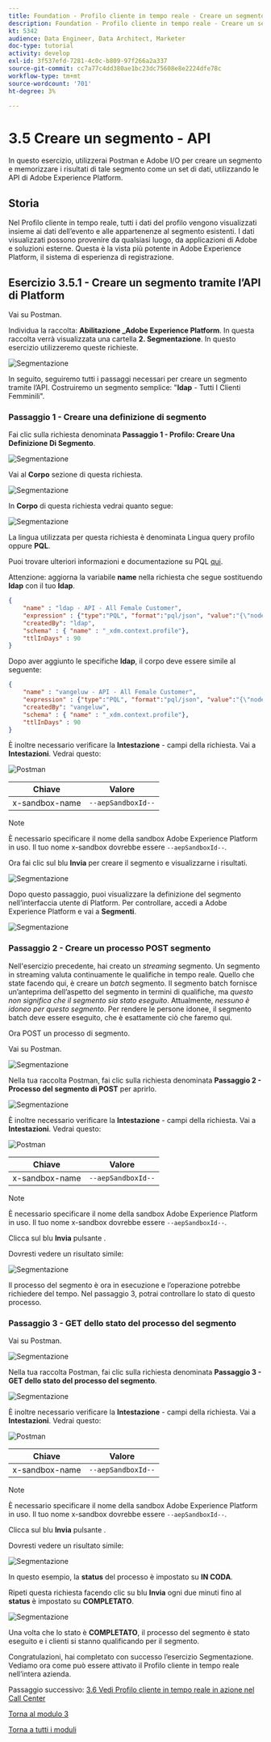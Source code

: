 ```yaml
---
title: Foundation - Profilo cliente in tempo reale - Creare un segmento - API
description: Foundation - Profilo cliente in tempo reale - Creare un segmento - API
kt: 5342
audience: Data Engineer, Data Architect, Marketer
doc-type: tutorial
activity: develop
exl-id: 3f537efd-7281-4c0c-b809-97f266a2a337
source-git-commit: cc7a77c4dd380ae1bc23dc75608e8e2224dfe78c
workflow-type: tm+mt
source-wordcount: '701'
ht-degree: 3%

---
```


# 3.5 Creare un segmento - API

In questo esercizio, utilizzerai Postman e Adobe I/O per creare un segmento e memorizzare i risultati di tale segmento come un set di dati, utilizzando le API di Adobe Experience Platform.

## Storia

Nel Profilo cliente in tempo reale, tutti i dati del profilo vengono visualizzati insieme ai dati dell’evento e alle appartenenze al segmento esistenti. I dati visualizzati possono provenire da qualsiasi luogo, da applicazioni di Adobe e soluzioni esterne. Questa è la vista più potente in Adobe Experience Platform, il sistema di esperienza di registrazione.

## Esercizio 3.5.1 - Creare un segmento tramite l’API di Platform

Vai su Postman.

Individua la raccolta: **Abilitazione _Adobe Experience Platform**. In questa raccolta verrà visualizzata una cartella **2. Segmentazione**. In questo esercizio utilizzeremo queste richieste.

![Segmentazione](./images/pmdtl.png)

In seguito, seguiremo tutti i passaggi necessari per creare un segmento tramite l’API. Costruiremo un segmento semplice: &quot;**ldap** - Tutti I Clienti Femminili&quot;.

### Passaggio 1 - Creare una definizione di segmento

Fai clic sulla richiesta denominata **Passaggio 1 - Profilo: Creare Una Definizione Di Segmento**.

![Segmentazione](./images/s1_call.png)

Vai al **Corpo** sezione di questa richiesta.

![Segmentazione](./images/s1_body.png)

In **Corpo** di questa richiesta vedrai quanto segue:

![Segmentazione](./images/s1_bodydtl.png)

La lingua utilizzata per questa richiesta è denominata Lingua query profilo oppure **PQL**.

Puoi trovare ulteriori informazioni e documentazione su PQL [qui](https://experienceleague.adobe.com/docs/experience-platform/segmentation/pql/overview.html?lang=en).


Attenzione: aggiorna la variabile **name** nella richiesta che segue sostituendo **ldap** con il tuo **ldap**.

```json
{
    "name" : "ldap - API - All Female Customer",
    "expression" : {"type":"PQL", "format":"pql/json", "value":"{\"nodeType\":\"fnApply\",\"fnName\":\"in\",\"params\":[{\"nodeType\":\"fieldLookup\",\"fieldName\":\"gender\",\"object\":{\"nodeType\":\"fieldLookup\",\"fieldName\":\"person\",\"object\":{\"nodeType\":\"literal\",\"literalType\":\"XDMObject\",\"value\":\"profile\"}}},{\"literalType\":\"List\",\"nodeType\":\"literal\",\"value\":[\"female\"]}]}"},
    "createdBy": "ldap",
    "schema" : { "name" : "_xdm.context.profile"},
    "ttlInDays" : 90
}
```

Dopo aver aggiunto le specifiche **ldap**, il corpo deve essere simile al seguente:

```json
{
    "name" : "vangeluw - API - All Female Customer",
    "expression" : {"type":"PQL", "format":"pql/json", "value":"{\"nodeType\":\"fnApply\",\"fnName\":\"in\",\"params\":[{\"nodeType\":\"fieldLookup\",\"fieldName\":\"gender\",\"object\":{\"nodeType\":\"fieldLookup\",\"fieldName\":\"person\",\"object\":{\"nodeType\":\"literal\",\"literalType\":\"XDMObject\",\"value\":\"profile\"}}},{\"literalType\":\"List\",\"nodeType\":\"literal\",\"value\":[\"female\"]}]}"},
    "createdBy": "vangeluw",
    "schema" : { "name" : "_xdm.context.profile"},
    "ttlInDays" : 90
}
```

È inoltre necessario verificare la **Intestazione** - campi della richiesta. Vai a **Intestazioni**. Vedrai questo:

![Postman](./images/s1_h.png)

| Chiave | Valore |
| -------------- | ------------------ |
| x-sandbox-name | `--aepSandboxId--` |

>[!NOTE]
>
>È necessario specificare il nome della sandbox Adobe Experience Platform in uso. Il tuo nome x-sandbox dovrebbe essere `--aepSandboxId--`.

Ora fai clic sul blu **Invia** per creare il segmento e visualizzarne i risultati.

![Segmentazione](./images/s1_bodydtl_results.png)

Dopo questo passaggio, puoi visualizzare la definizione del segmento nell’interfaccia utente di Platform. Per controllare, accedi a Adobe Experience Platform e vai a **Segmenti**.

![Segmentazione](./images/s1_segmentdef.png)

### Passaggio 2 - Creare un processo POST segmento

Nell&#39;esercizio precedente, hai creato un _streaming_ segmento. Un segmento in streaming valuta continuamente le qualifiche in tempo reale. Quello che state facendo qui, è creare un _batch_ segmento. Il segmento batch fornisce un’anteprima dell’aspetto del segmento in termini di qualifiche, ma _questo non significa che il segmento sia stato eseguito_. Attualmente, _nessuno è idoneo per questo segmento_. Per rendere le persone idonee, il segmento batch deve essere eseguito, che è esattamente ciò che faremo qui.

Ora POST un processo di segmento.

Vai su Postman.

![Segmentazione](./images/pmdtl.png)

Nella tua raccolta Postman, fai clic sulla richiesta denominata **Passaggio 2 - Processo del segmento di POST** per aprirlo.

![Segmentazione](./images/s2_call.png)

È inoltre necessario verificare la **Intestazione** - campi della richiesta. Vai a **Intestazioni**. Vedrai questo:

![Postman](./images/s2headers.png)

| Chiave | Valore |
| -------------- | ------------------ |
| x-sandbox-name | `--aepSandboxId--` |

>[!NOTE]
>
>È necessario specificare il nome della sandbox Adobe Experience Platform in uso. Il tuo nome x-sandbox dovrebbe essere `--aepSandboxId--`.

Clicca sul blu **Invia** pulsante .

Dovresti vedere un risultato simile:

![Segmentazione](./images/s2_call_response.png)

Il processo del segmento è ora in esecuzione e l’operazione potrebbe richiedere del tempo. Nel passaggio 3, potrai controllare lo stato di questo processo.


### Passaggio 3 - GET dello stato del processo del segmento

Vai su Postman.

![Segmentazione](./images/pmdtl.png)

Nella tua raccolta Postman, fai clic sulla richiesta denominata **Passaggio 3 - GET dello stato del processo del segmento**.

![Segmentazione](./images/s3_call.png)

È inoltre necessario verificare la **Intestazione** - campi della richiesta. Vai a **Intestazioni**. Vedrai questo:

![Postman](./images/s3headers.png)

| Chiave | Valore |
| -------------- | ------------------ |
| x-sandbox-name | `--aepSandboxId--` |

>[!NOTE]
>
>È necessario specificare il nome della sandbox Adobe Experience Platform in uso. Il tuo nome x-sandbox dovrebbe essere `--aepSandboxId--`.

Clicca sul blu **Invia** pulsante .

Dovresti vedere un risultato simile:

![Segmentazione](./images/s3_status.png)

In questo esempio, la **status** del processo è impostato su **IN CODA**.

Ripeti questa richiesta facendo clic su blu **Invia** ogni due minuti fino al **status** è impostato su **COMPLETATO**.

![Segmentazione](./images/s3_status_succeeded.png)

Una volta che lo stato è **COMPLETATO**, il processo del segmento è stato eseguito e i clienti si stanno qualificando per il segmento.

Congratulazioni, hai completato con successo l’esercizio Segmentazione. Vediamo ora come può essere attivato il Profilo cliente in tempo reale nell’intera azienda.

Passaggio successivo: [3.6 Vedi Profilo cliente in tempo reale in azione nel Call Center](./ex6.md)

[Torna al modulo 3](./real-time-customer-profile.md)

[Torna a tutti i moduli](../../overview.md)
